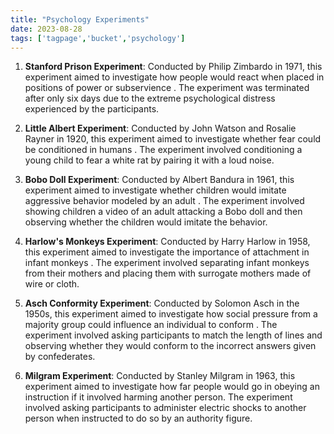 ```yaml
---
title: "Psychology Experiments"
date: 2023-08-28
tags: ['tagpage','bucket','psychology']
---
```

1. **Stanford Prison Experiment**: Conducted by Philip Zimbardo in 1971, this experiment aimed to investigate how people would react when placed in positions of power or subservience . The experiment was terminated after only six days due to the extreme psychological distress experienced by the participants.

2. **Little Albert Experiment**: Conducted by John Watson and Rosalie Rayner in 1920, this experiment aimed to investigate whether fear could be conditioned in humans . The experiment involved conditioning a young child to fear a white rat by pairing it with a loud noise.

3. **Bobo Doll Experiment**: Conducted by Albert Bandura in 1961, this experiment aimed to investigate whether children would imitate aggressive behavior modeled by an adult . The experiment involved showing children a video of an adult attacking a Bobo doll and then observing whether the children would imitate the behavior.

4. **Harlow's Monkeys Experiment**: Conducted by Harry Harlow in 1958, this experiment aimed to investigate the importance of attachment in infant monkeys . The experiment involved separating infant monkeys from their mothers and placing them with surrogate mothers made of wire or cloth.

5. **Asch Conformity Experiment**: Conducted by Solomon Asch in the 1950s, this experiment aimed to investigate how social pressure from a majority group could influence an individual to conform . The experiment involved asking participants to match the length of lines and observing whether they would conform to the incorrect answers given by confederates.

6. **Milgram Experiment**: Conducted by Stanley Milgram in 1963, this experiment aimed to investigate how far people would go in obeying an instruction if it involved harming another person. The experiment involved asking participants to administer electric shocks to another person when instructed to do so by an authority figure.

